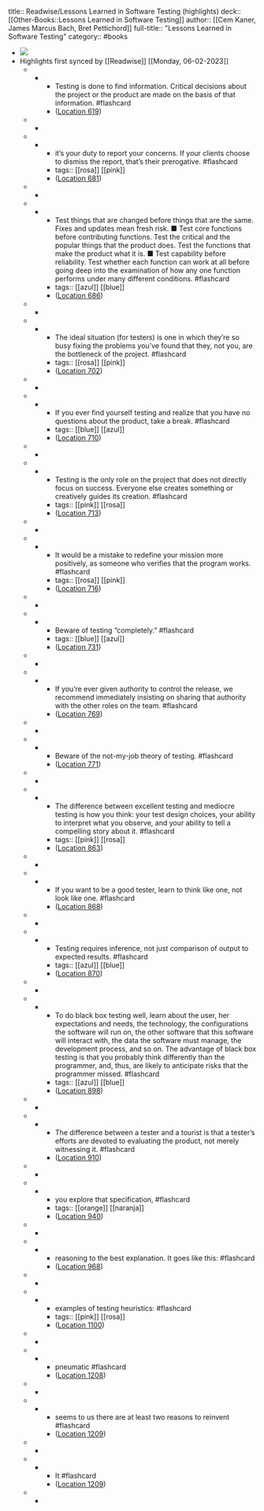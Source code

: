 title:: Readwise/Lessons Learned in Software Testing (highlights)
deck:: [[Other-Books::Lessons Learned in Software Testing]]
author:: [[Cem Kaner, James Marcus Bach, Bret Pettichord]]
full-title:: "Lessons Learned in Software Testing"
category:: #books

- ![](https://images-na.ssl-images-amazon.com/images/I/51YpFSGPogL._SL200_.jpg)
- Highlights first synced by [[Readwise]] [[Monday, 06-02-2023]]
	- -
		- Testing is done to find information. Critical decisions about the project or the product are made on the basis of that information. #flashcard
		- ([Location 619](https://readwise.io/to_kindle?action=open&asin=B000S1LVBS&location=619))
	- -
	- -
		- it’s your duty to report your concerns. If your clients choose to dismiss the report, that’s their prerogative. #flashcard
		- tags:: [[rosa]] [[pink]]
		- ([Location 681](https://readwise.io/to_kindle?action=open&asin=B000S1LVBS&location=681))
	- -
	- -
		- Test things that are changed before things that are the same. Fixes and updates mean fresh risk. ■ Test core functions before contributing functions. Test the critical and the popular things that the product does. Test the functions that make the product what it is. ■ Test capability before reliability. Test whether each function can work at all before going deep into the examination of how any one function performs under many different conditions. #flashcard
		- tags:: [[azul]] [[blue]]
		- ([Location 686](https://readwise.io/to_kindle?action=open&asin=B000S1LVBS&location=686))
	- -
	- -
		- The ideal situation (for testers) is one in which they’re so busy fixing the problems you’ve found that they, not you, are the bottleneck of the project. #flashcard
		- tags:: [[rosa]] [[pink]]
		- ([Location 702](https://readwise.io/to_kindle?action=open&asin=B000S1LVBS&location=702))
	- -
	- -
		- If you ever find yourself testing and realize that you have no questions about the product, take a break. #flashcard
		- tags:: [[blue]] [[azul]]
		- ([Location 710](https://readwise.io/to_kindle?action=open&asin=B000S1LVBS&location=710))
	- -
	- -
		- Testing is the only role on the project that does not directly focus on success. Everyone else creates something or creatively guides its creation. #flashcard
		- tags:: [[pink]] [[rosa]]
		- ([Location 713](https://readwise.io/to_kindle?action=open&asin=B000S1LVBS&location=713))
	- -
	- -
		- It would be a mistake to redefine your mission more positively, as someone who verifies that the program works. #flashcard
		- tags:: [[rosa]] [[pink]]
		- ([Location 716](https://readwise.io/to_kindle?action=open&asin=B000S1LVBS&location=716))
	- -
	- -
		- Beware of testing “completely.” #flashcard
		- tags:: [[blue]] [[azul]]
		- ([Location 731](https://readwise.io/to_kindle?action=open&asin=B000S1LVBS&location=731))
	- -
	- -
		- If you’re ever given authority to control the release, we recommend immediately insisting on sharing that authority with the other roles on the team. #flashcard
		- ([Location 769](https://readwise.io/to_kindle?action=open&asin=B000S1LVBS&location=769))
	- -
	- -
		- Beware of the not-my-job theory of testing. #flashcard
		- ([Location 771](https://readwise.io/to_kindle?action=open&asin=B000S1LVBS&location=771))
	- -
	- -
		- The difference between excellent testing and mediocre testing is how you think: your test design choices, your ability to interpret what you observe, and your ability to tell a compelling story about it. #flashcard
		- tags:: [[pink]] [[rosa]]
		- ([Location 863](https://readwise.io/to_kindle?action=open&asin=B000S1LVBS&location=863))
	- -
	- -
		- If you want to be a good tester, learn to think like one, not look like one. #flashcard
		- ([Location 868](https://readwise.io/to_kindle?action=open&asin=B000S1LVBS&location=868))
	- -
	- -
		- Testing requires inference, not just comparison of output to expected results. #flashcard
		- tags:: [[azul]] [[blue]]
		- ([Location 870](https://readwise.io/to_kindle?action=open&asin=B000S1LVBS&location=870))
	- -
	- -
		- To do black box testing well, learn about the user, her expectations and needs, the technology, the configurations the software will run on, the other software that this software will interact with, the data the software must manage, the development process, and so on. The advantage of black box testing is that you probably think differently than the programmer, and, thus, are likely to anticipate risks that the programmer missed. #flashcard
		- tags:: [[azul]] [[blue]]
		- ([Location 898](https://readwise.io/to_kindle?action=open&asin=B000S1LVBS&location=898))
	- -
	- -
		- The difference between a tester and a tourist is that a tester’s efforts are devoted to evaluating the product, not merely witnessing it. #flashcard
		- ([Location 910](https://readwise.io/to_kindle?action=open&asin=B000S1LVBS&location=910))
	- -
	- -
		- you explore that specification, #flashcard
		- tags:: [[orange]] [[naranja]]
		- ([Location 940](https://readwise.io/to_kindle?action=open&asin=B000S1LVBS&location=940))
	- -
	- -
		- reasoning to the best explanation. It goes like this: #flashcard
		- ([Location 968](https://readwise.io/to_kindle?action=open&asin=B000S1LVBS&location=968))
	- -
	- -
		- examples of testing heuristics: #flashcard
		- tags:: [[pink]] [[rosa]]
		- ([Location 1100](https://readwise.io/to_kindle?action=open&asin=B000S1LVBS&location=1100))
	- -
	- -
		- pneumatic #flashcard
		- ([Location 1208](https://readwise.io/to_kindle?action=open&asin=B000S1LVBS&location=1208))
	- -
	- -
		- seems to us there are at least two reasons to reinvent #flashcard
		- ([Location 1209](https://readwise.io/to_kindle?action=open&asin=B000S1LVBS&location=1209))
	- -
	- -
		- It #flashcard
		- ([Location 1209](https://readwise.io/to_kindle?action=open&asin=B000S1LVBS&location=1209))
	- -